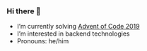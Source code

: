 ### Hi there 👋

- I’m currently solving [Advent of Code 2019](https://github.com/andilau/advent-of-code-2019)
- I’m interested in backend technologies
- Pronouns: he/him

<!--
**andilau/andilau** is a ✨ _special_ ✨ repository because its `README.md` (this file) appears on your GitHub profile.

Here are some ideas to get you started:

- 🔭 I’m currently working on ...
- 🌱 I’m currently learning ...
- 👯 I’m looking to collaborate on ...
- 🤔 I’m looking for help with ...
- 💬 Ask me about ...
- 📫 How to reach me: ...
- 😄 Pronouns: ...
- ⚡ Fun fact: ...
-->
